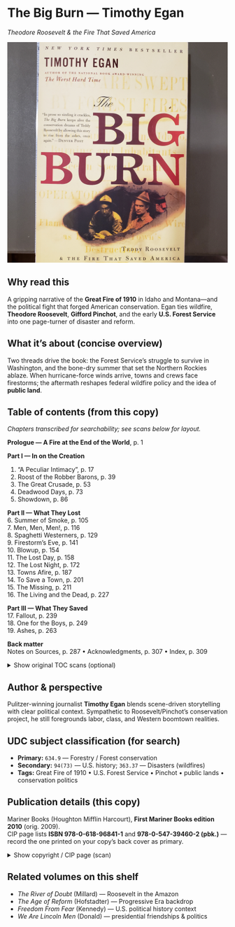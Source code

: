 # The Big Burn — Timothy Egan
*Theodore Roosevelt & the Fire That Saved America*

![Cover — The Big Burn](BigBurn_Egan_Cover.jpg)

## Why read this
A gripping narrative of the **Great Fire of 1910** in Idaho and Montana—and the political fight that forged American conservation. Egan ties wildfire, **Theodore Roosevelt**, **Gifford Pinchot**, and the early **U.S. Forest Service** into one page-turner of disaster and reform.

## What it’s about (concise overview)
Two threads drive the book: the Forest Service’s struggle to survive in Washington, and the bone-dry summer that set the Northern Rockies ablaze. When hurricane-force winds arrive, towns and crews face firestorms; the aftermath reshapes federal wildfire policy and the idea of **public land**.

## Table of contents (from this copy)
*Chapters transcribed for searchability; see scans below for layout.*

**Prologue — A Fire at the End of the World**, p. 1<br>

**Part I — In on the Creation**<br>
1. “A Peculiar Intimacy”, p. 17<br>
2. Roost of the Robber Barons, p. 39<br>
3. The Great Crusade, p. 53<br>
4. Deadwood Days, p. 73<br>
5. Showdown, p. 86<br>

**Part II — What They Lost**<br>
6. Summer of Smoke, p. 105<br>
7. Men, Men, Men!, p. 116<br>
8. Spaghetti Westerners, p. 129<br>
9. Firestorm’s Eve, p. 141<br>
10. Blowup, p. 154<br>
11. The Lost Day, p. 158<br>
12. The Lost Night, p. 172<br>
13. Towns Afire, p. 187<br>
14. To Save a Town, p. 201<br>
15. The Missing, p. 211<br>
16. The Living and the Dead, p. 227<br>

**Part III — What They Saved**<br>
17. Fallout, p. 239<br>
18. One for the Boys, p. 249<br>
19. Ashes, p. 263<br>

**Back matter**<br>
Notes on Sources, p. 287 • Acknowledgments, p. 307 • Index, p. 309

<details>
<summary>Show original TOC scans (optional)</summary>

![Table of contents — page 1](BigBurn_Egan_TOC.jpg)  
![Table of contents — page 2](BigBurn_Egan_TOC2.jpg)

</details>

## Author & perspective
Pulitzer-winning journalist **Timothy Egan** blends scene-driven storytelling with clear political context. Sympathetic to Roosevelt/Pinchot’s conservation project, he still foregrounds labor, class, and Western boomtown realities.

## UDC subject classification (for search)
- **Primary:** `634.9` — Forestry / Forest conservation  
- **Secondary:** `94(73)` — U.S. history; `363.37` — Disasters (wildfires)  
- **Tags:** Great Fire of 1910 • U.S. Forest Service • Pinchot • public lands • conservation politics

## Publication details (this copy)
Mariner Books (Houghton Mifflin Harcourt), **First Mariner Books edition 2010** (orig. 2009).  
CIP page lists **ISBN 978-0-618-96841-1** and **978-0-547-39460-2 (pbk.)** — record the one printed on your copy’s back cover as primary.

<details>
<summary>Show copyright / CIP page (scan)</summary>

![Copyright/CIP page](BigBurn_Egan_CopyRight.jpg)

</details>

## Related volumes on this shelf
- *The River of Doubt* (Millard) — Roosevelt in the Amazon  
- *The Age of Reform* (Hofstadter) — Progressive Era backdrop  
- *Freedom From Fear* (Kennedy) — U.S. political history context  
- *We Are Lincoln Men* (Donald) — presidential friendships & politics
